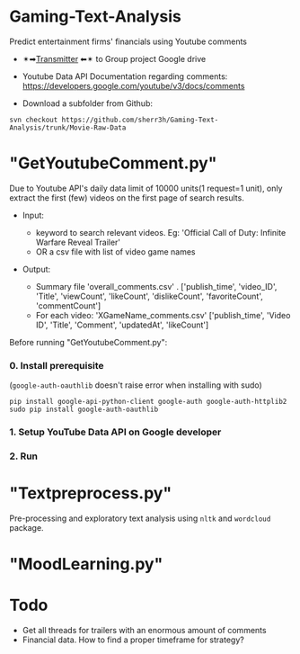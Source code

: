 # Gaming-Text-Analysis
Predict entertainment firms' financials using Youtube comments

*  ✴➡[Transmitter](https://drive.google.com/drive/folders/1SjHt-wRC7Cj-UbdV0WYDsXPpiHCuN3XS?usp=sharing) ⬅✴ to Group project Google drive

* Youtube Data API Documentation regarding comments: https://developers.google.com/youtube/v3/docs/comments

* Download a subfolder from Github:
```
svn checkout https://github.com/sherr3h/Gaming-Text-Analysis/trunk/Movie-Raw-Data
```

# "GetYoutubeComment.py"
Due to Youtube API's daily data limit of 10000 units(1 request=1 unit), only extract the first (few) videos on the first page of search results.

  * Input:    
     - keyword to search relevant videos.  Eg: 'Official Call of Duty: Infinite Warfare Reveal Trailer'  
     - OR a csv file with list of video game names
             
  * Output:  
     - Summary file 'overall_comments.csv' .  ['publish_time', 'video_ID', 'Title', 'viewCount',
                                      'likeCount', 'dislikeCount', 'favoriteCount', 'commentCount']
     - For each video: 'XGameName_comments.csv'    ['publish_time', 'Video ID', 'Title', 'Comment', 'updatedAt', 'likeCount']               
  
Before running "GetYoutubeComment.py":

### 0. Install prerequisite
(`google-auth-oauthlib` doesn't raise error when installing with sudo) 
```
pip install google-api-python-client google-auth google-auth-httplib2
sudo pip install google-auth-oauthlib
```



### 1. Setup YouTube Data API on Google developer

### 2. Run 


# "Textpreprocess.py"
Pre-processing and exploratory text analysis using `nltk` and `wordcloud` package.

# "MoodLearning.py"

# Todo
  * Get all threads for trailers with an enormous amount of comments
  * Financial data. How to find a proper timeframe for strategy?
